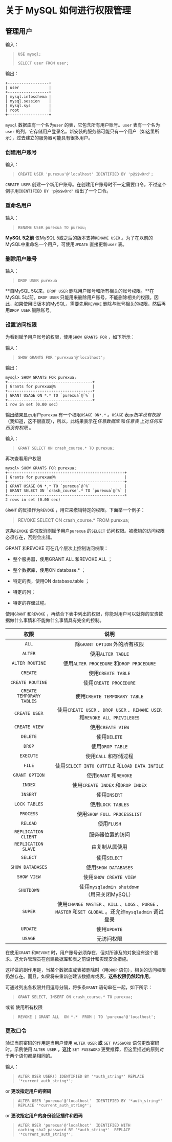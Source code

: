 # 关于 MySQL 如何进行权限管理

## 管理用户

输入：

>`USE mysql;`
>
>`SELECT user FROM user;`

输出：

```shell
+------------------+
| user             |
+------------------+
| mysql.infoschema |
| mysql.session    |
| mysql.sys        |
| root             |
+------------------+
```

`mysql` 数据库有一个名为`user` 的表，它包含所有用户账号。`user` 表有一个名为`user` 的列，它存储用户登录名。新安装的服务器可能只有一个用户（如这里所示），过去建立的服务器可能具有很多用户。

### 创建用户账号

输入：

> `CREATE USER 'purexua'@'localhost' IDENTIFIED BY 'p@$$w0rd';`

`CREATE USER` 创建一个新用户账号。在创建用户账号时不一定需要口令，不过这个例子用`IDENTIFIED BY 'p@$$wOrd'` 给出了一个口令。

### 重命名用户

输入：

> `RENAME USER purexua TO purexu;`

**MySQL 5之前** 仅MySQL 5或之后的版本支持`RENAME USER` 。为了在以前的MySQL中重命名一个用户，可使用`UPDATE` 直接更新`user` 表。

### 删除用户账号

输入：

> `DROP USER purexua`

**自MySQL 5以来，`DROP USER` 删除用户账号和所有相关的账号权限。**在MySQL 5以前，`DROP USER` 只能用来删除用户账号，不能删除相关的权限。因此，如果使用旧版本的MySQL，需要先用`REVOKE` 删除与账号相关的权限，然后再用`DROP USER` 删除账号。

### 设置访问权限

为看到赋予用户账号的权限，使用`SHOW GRANTS FOR` ，如下所示：

输入：

> `SHOW GRANTS FOR 'purexua'@'localhost';`

输出：

```shell
mysql> SHOW GRANTS FOR purexua;
+-------------------------------------+
| Grants for purexua@%                |
+-------------------------------------+
| GRANT USAGE ON *.* TO `purexua`@`%` |
+-------------------------------------+
1 row in set (0.00 sec)
```

输出结果显示用户`purexua` 有一个权限`USAGE ON*.*` 。`USAGE` 表示*根本没有权限* （我知道，这不很直观），所以，此结果表示在*任意数据库* 和*任意表* 上对*任何东西没有权限* 。

输入：

> `GRANT SELECT ON crash_course.* TO purexua;`

再次查看用户权限

```shell
mysql> SHOW GRANTS FOR purexua;
+---------------------------------------------------+
| Grants for purexua@%                              |
+---------------------------------------------------+
| GRANT USAGE ON *.* TO `purexua`@`%`               |
| GRANT SELECT ON `crash_course`.* TO `purexua`@`%` |
+---------------------------------------------------+
2 rows in set (0.00 sec)
```

`GRANT` 的反操作为`REVOKE` ，用它来撤销特定的权限。下面举一个例子：

> REVOKE SELECT ON crash_course.* FROM purexua;

这条`REVOKE` 语句取消刚赋予用户`purexua` 的`SELECT` 访问权限。被撤销的访问权限必须存在，否则会出错。

GRANT 和REVOKE 可在几个层次上控制访问权限：

- 整个服务器，使用GRANT ALL 和REVOKE ALL ；

- 整个数据库，使用ON database.* ；

- 特定的表，使用ON database.table ；

- 特定的列；

- 特定的存储过程。

使用`GRANT` 和`REVOKE` ，再结合下表中列出的权限，你能对用户可以就你的宝贵数据做什么事情和不能做什么事情具有完全的控制。

|           权限            |                             说明                             |
| :-----------------------: | :----------------------------------------------------------: |
|           `ALL`           |                除`GRANT OPTION` 外的所有权限                 |
|          `ALTER`          |                      使用`ALTER TABLE`                       |
|      `ALTER ROUTINE`      |           使用`ALTER PROCEDURE` 和`DROP PROCEDURE`           |
|         `CREATE`          |                      使用`CREATE TABLE`                      |
|     `CREATE ROUTINE`      |                    使用`CREATE PROCEDURE`                    |
| `CREATE TEMPORARY TABLES` |                 使用`CREATE TEMPORARY TABLE`                 |
|       `CREATE USER`       | 使用`CREATE USER` 、`DROP USER` 、`RENAME USER` 和`REVOKE ALL PRIVILEGES` |
|       `CREATE VIEW`       |                      使用`CREATE VIEW`                       |
|         `DELETE`          |                         使用`DELETE`                         |
|          `DROP`           |                       使用`DROP TABLE`                       |
|         `EXECUTE`         |                    使用`CALL` 和存储过程                     |
|          `FILE`           |        使用`SELECT INTO OUTFILE` 和`LOAD DATA INFILE`        |
|      `GRANT OPTION`       |                    使用`GRANT` 和`REVOKE`                    |
|          `INDEX`          |              使用`CREATE INDEX` 和`DROP INDEX`               |
|         `INSERT`          |                         使用`INSERT`                         |
|       `LOCK TABLES`       |                      使用`LOCK TABLES`                       |
|         `PROCESS`         |                 使用`SHOW FULL PROCESSLIST`                  |
|         `RELOAD`          |                         使用`FLUSH`                          |
|   `REPLICATION CLIENT`    |                       服务器位置的访问                       |
|    `REPLICATION SLAVE`    |                        由复制从属使用                        |
|         `SELECT`          |                         使用`SELECT`                         |
|     `SHOW DATABASES`      |                     使用`SHOW DATABASES`                     |
|        `SHOW VIEW`        |                    使用`SHOW CREATE VIEW`                    |
|        `SHUTDOWN`         |         使用`mysqladmin shutdown` （用来关闭MySQL）          |
|          `SUPER`          | 使用`CHANGE MASTER` 、`KILL` 、`LOGS` 、`PURGE` 、`MASTER` 和`SET GLOBAL` 。还允许`mysqladmin` 调试登录 |
|         `UPDATE`          |                         使用`UPDATE`                         |
|          `USAGE`          |                          无访问权限                          |

在使用`GRANT` 和`REVOKE` 时，用户账号必须存在，但对所涉及的对象没有这个要求。这允许管理员在创建数据库和表之前设计和实现安全措施。

这样做的副作用是，当某个数据库或表被删除时（用`DROP` 语句），相关的访问权限仍然存在。而且，如果将来重新创建该数据库或表，**这些权限仍然起作用**。

可通过列出各权限并用逗号分隔，将多条`GRANT` 语句串在一起，如下所示：

> `GRANT SELECT, INSERT ON crash_course.* TO purexua;`

或者 使用所有权限

> `REVOKE | GRANT ALL  ON *.*  FROM | TO 'purexua'@'localhost';`

### 更改口令

验证当前密码的作用是当用户使用 `ALTER USER` **或** `SET PASSWORD` 语句更改密码时。示例使用 `ALTER USER` **，这比** `SET PASSWORD` 更受推荐，但这里描述的原则对于两个语句都是相同的。

输入：

> `ALTER USER USER() IDENTIFIED BY '*auth_string*' REPLACE '*current_auth_string*';`

or **更改指定用户的密码**

> `ALTER USER 'purexua'@'localhost'  IDENTIFIED BY '*auth_string*'  REPLACE '*current_auth_string*';`

or **更改指定用户的身份验证插件和密码**

> `ALTER USER 'purexua'@'localhost'  IDENTIFIED WITH caching_sha2_password BY '*auth_string*'  REPLACE '*current_auth_string*';`